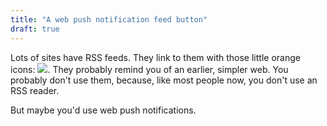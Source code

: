 ```yaml
---
title: "A web push notification feed button"
draft: true
---
```


Lots of sites have RSS feeds.
They link to them with those little orange icons: <img src="https://upload.wikimedia.org/wikipedia/en/4/43/Feed-icon.svg"/>.
They probably remind you of an earlier, simpler web.
You probably don't use them, because, like most people now, you don't use an RSS reader.

But maybe you'd use web push notifications.
